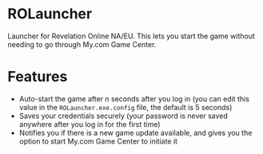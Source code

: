 # ROLauncher
Launcher for Revelation Online NA/EU. This lets you start the game without needing to go through My.com Game Center.

# Features
* Auto-start the game after *n* seconds after you log in (you can edit this value in the `ROLauncher.exe.config` file, the default is 5 seconds)
* Saves your credentials securely (your password is never saved anywhere after you log in for the first time)
* Notifies you if there is a new game update available, and gives you the option to start My.com Game Center to initiate it
